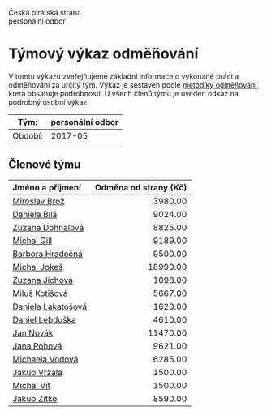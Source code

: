 Česká pirátská strana  
personální odbor

Týmový výkaz odměňování
===========================

V tomtu výkazu zveřejňujeme základní informace o vykonané práci a odměňování
za určitý tým. Výkaz je sestaven podle [metodiky odměňování][metodika],
která obsahuje podrobnosti. U všech členů týmu je uveden odkaz na podrobný osobní výkaz.

Tým:                     | personální odbor
-----------------------  | --------------------
Období:                  | 2017-05

Členové týmu
--------------

| Jméno a příjmení                          |   Odměna od strany (Kč) |
|:------------------------------------------|------------------------:|
| [Miroslav Brož](miroslav-broz/)           |                 3980.00 |
| [Daniela Bílá](daniela-bila/)             |                 9024.00 |
| [Zuzana Dohnalová](zuzana-dohnalova/)     |                 8825.00 |
| [Michal Gill](michal-gill/)               |                 9189.00 |
| [Barbora Hradečná](barbora-hradecna/)     |                 9500.00 |
| [Michal Jokeš](michal-jokes/)             |                18990.00 |
| [Zuzana Jíchová](zuzana-jichova/)         |                 1098.00 |
| [Miluš Kotišová](milus-kotisova/)         |                 5667.00 |
| [Daniela Lakatošová](daniela-lakatosova/) |                 1620.00 |
| [Daniel Lebduška](daniel-lebduska/)       |                 4610.00 |
| [Jan Novák](jan-novak/)                   |                11470.00 |
| [Jana Rohová](jana-rohova/)               |                 9621.00 |
| [Michaela Vodová](michaela-vodova/)       |                 6285.00 |
| [Jakub Vrzala](jakub-vrzala/)             |                 1500.00 |
| [Michal Vít](michal-vit/)                 |                 1500.00 |
| [Jakub Zítko](jakub-zitko/)               |                 8590.00 |


[metodika]: https://redmine.pirati.cz/projects/po/wiki/Odmenovani
